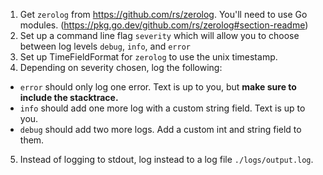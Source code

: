 1. Get `zerolog` from https://github.com/rs/zerolog. You'll need to use Go modules. (https://pkg.go.dev/github.com/rs/zerolog#section-readme)
2. Set up a command line flag `severity` which will allow you to choose between log levels `debug`, `info`, and `error`
3. Set up TimeFieldFormat for `zerolog` to use the unix timestamp.
4. Depending on severity chosen, log the following:
* `error` should only log one error. Text is up to you, but **make sure to include the stacktrace.**
* `info` should add one more log with a custom string field. Text is up to you.
* `debug` should add two more logs. Add a custom int and string field to them.
5. Instead of logging to stdout, log instead to a log file `./logs/output.log`.